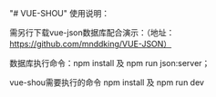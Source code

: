 "# VUE-SHOU" 
使用说明：

需另行下载vue-json数据库配合演示：（地址：https://github.com/mnddking/VUE-JSON）

数据库执行命令：npm install   及 npm run json:server；

vue-shou需要执行的命令 npm install   及 npm run dev
